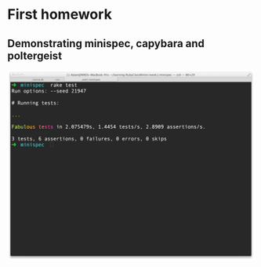 # First homework

## Demonstrating minispec, capybara and poltergeist

![passing tests](https://github.com/vogelbek/UW_Ruby_Homework_1/blob/master/Minispec%20passing.jpg)